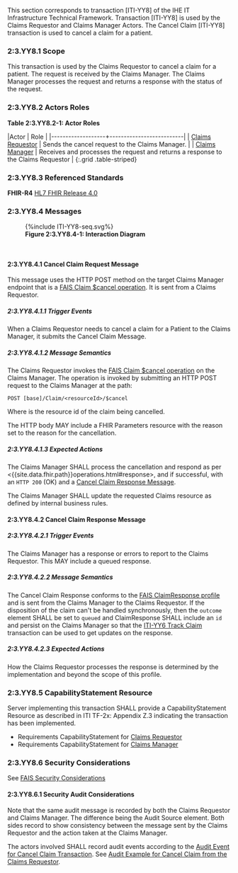 This section corresponds to transaction [ITI-YY8] of the IHE IT Infrastructure Technical Framework. Transaction [ITI-YY8] is used by the Claims Requestor and Claims Manager Actors. The Cancel Claim [ITI-YY8] transaction is used to cancel a claim for a patient.

### 2:3.YY8.1 Scope

This transaction is used by the Claims Requestor to cancel a claim for a patient.  The request is received by the Claims Manager.  The Claims Manager processes the request and returns a response with the status of the request.

### 2:3.YY8.2 Actors Roles

**Table 2:3.YY8.2-1: Actor Roles**

|Actor | Role |
|-------------------+--------------------------|
| [Claims Requestor](volume-1.html#claims-requestor)    | Sends the cancel request to the Claims Manager. |
| [Claims Manager](volume-1.html#claims-manager) | Receives and processes the request and returns a response to the Claims Requestor |
{:.grid .table-striped}

### 2:3.YY8.3 Referenced Standards

**FHIR-R4** [HL7 FHIR Release 4.0]({{site.data.fhir.path}})

### 2:3.YY8.4 Messages

<figure>
{%include ITI-YY8-seq.svg%}
<figcaption id="f2.3.YY8.4-1"><b>Figure 2:3.YY8.4-1: Interaction Diagram</b></figcaption>
</figure>
<br clear="all">

#### 2:3.YY8.4.1 Cancel Claim Request Message

This message uses the HTTP POST method on the target Claims Manager endpoint that is a [FAIS Claim $cancel operation](OperationDefinition-IHE.FAIS.Claim.Cancel.html).
It is sent from a Claims Requestor.

##### 2:3.YY8.4.1.1 Trigger Events

When a Claims Requestor needs to cancel a claim for a Patient to the Claims Manager, it submits the Cancel Claim Message.

##### 2:3.YY8.4.1.2 Message Semantics

The Claims Requestor invokes the [FAIS Claim $cancel operation](OperationDefinition-IHE.FAIS.Claim.Cancel.html) on the Claims Manager.  The operation is invoked by submitting an HTTP POST request to the Claims Manager at the path:

```
POST [base]/Claim/<resourceId>/$cancel
```

Where <resourceId> is the resource id of the claim being cancelled.

The HTTP body MAY include a FHIR Parameters resource with the reason set to the reason for the cancellation.


##### 2:3.YY8.4.1.3 Expected Actions

The Claims Manager SHALL process the cancellation and respond as per <{{site.data.fhir.path}}operations.html#response>, and if successful, with an `HTTP 200` (OK) and a [Cancel Claim Response Message](#enroll-response).

The Claims Manager SHALL update the requested Claims resource as defined by internal business rules.

<a name="enroll-response"></a>

#### 2:3.YY8.4.2 Cancel Claim Response Message

##### 2:3.YY8.4.2.1 Trigger Events

The Claims Manager has a response or errors to report to the Claims Requestor.  This MAY include a queued response.

##### 2:3.YY8.4.2.2 Message Semantics

The Cancel Claim Response conforms to the [FAIS ClaimResponse profile](StructureDefinition-IHE.FAIS.ClaimResponse.html) and is sent from the Claims Manager to the Claims Requestor.  If the disposition of the claim can't be handled synchronously, then the `outcome` element SHALL be set to `queued` and ClaimResponse SHALL include an `id` and persist on the Claims Manager so that the [ITI-YY6 Track Claim](ITI-YY6.html) transaction can be used to get updates on the response.

##### 2:3.YY8.4.2.3 Expected Actions

How the Claims Requestor processes the response is determined by the implementation and beyond the scope of this profile. 

### 2:3.YY8.5 CapabilityStatement Resource

Server implementing this transaction SHALL provide a CapabilityStatement Resource as described in ITI TF-2x: Appendix Z.3 indicating the transaction has been implemented.

- Requirements CapabilityStatement for [Claims Requestor](CapabilityStatement-IHE.FAIS.ClaimsRequestor.html)
- Requirements CapabilityStatement for [Claims Manager](CapabilityStatement-IHE.FAIS.ClaimsManager.html)

### 2:3.YY8.6 Security Considerations

See [FAIS Security Considerations](volume-1.html#security-considerations)

#### 2:3.YY8.6.1 Security Audit Considerations

Note that the same audit message is recorded by both the Claims Requestor and Claims Manager.  The difference being the Audit Source element.  Both sides record to show consistency between the message sent by the Claims Requestor and the action taken at the Claims Manager.

The actors involved SHALL record audit events according to the [Audit Event for Cancel Claim Transaction](StructureDefinition-IHE.FAIS.Audit.Claim.Cancel.html).  See [Audit Example for Cancel Claim from the Claims Requestor](AuditEvent-ex-AuditFAISCancelClaim.html).
